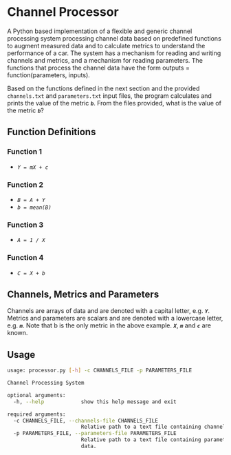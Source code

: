 # Channel Processor
A Python based implementation of a flexible and generic channel processing system processing channel data based on predefined functions to augment measured data and to calculate metrics to understand the performance of a car. The system has a mechanism for reading and writing channels and metrics, and a mechanism for reading parameters. The functions that process the channel data have the form outputs = function(parameters, inputs).

Based on the functions defined in the next section and the provided `channels.txt` and `parameters.txt` input files, the program calculates and prints the value of the metric _**`b`**_. From the  files provided, what is the value of the metric _**`b`**_?

## Function Definitions
### Function 1

- _`Y = mX + c`_

### Function 2

- _`B = A + Y`_
- _`b = mean(B)`_

### Function 3

- _`A = 1 / X`_

### Function 4

- _`C = X + b`_

## Channels, Metrics and Parameters
Channels are arrays of data and are denoted with a capital letter, e.g. _**`Y`**_.  Metrics and parameters are scalars and are denoted with a lowercase letter, e.g. _**`m`**_.  Note that b is the only metric in the above example.  _**`X`**_, _**`m`**_ and _**`c`**_ are known.

## Usage

```sh
usage: processor.py [-h] -c CHANNELS_FILE -p PARAMETERS_FILE

Channel Processing System

optional arguments:
  -h, --help            show this help message and exit

required arguments:
  -c CHANNELS_FILE, --channels-file CHANNELS_FILE
                        Relative path to a text file containing channels data.
  -p PARAMETERS_FILE, --parameters-file PARAMETERS_FILE
                        Relative path to a text file containing parameters
                        data.
```
